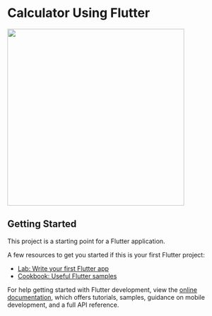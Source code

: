 # Calculator Using Flutter

<img src="https://github.com/kamakshi-22/calculator-app/assets/55135926/90e50dae-dd55-4714-b3ef-760c8753fd88" width="400">


## Getting Started

This project is a starting point for a Flutter application.

A few resources to get you started if this is your first Flutter project:

- [Lab: Write your first Flutter app](https://docs.flutter.dev/get-started/codelab)
- [Cookbook: Useful Flutter samples](https://docs.flutter.dev/cookbook)

For help getting started with Flutter development, view the
[online documentation](https://docs.flutter.dev/), which offers tutorials,
samples, guidance on mobile development, and a full API reference.
